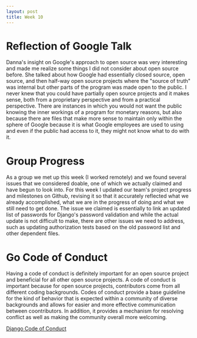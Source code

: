 ```yaml
---
layout: post
title: Week 10 
---
```



# Reflection of Google Talk 

Danna's insight on Google's approach to open source was very interesting and made me realize some things I did not consider about open source before. She talked about how Google had essentially closed source, open source, and then half-way open source projects where the "source of truth" was internal but other parts of the program was made open to the public. I never knew that you could have partially open source projects and it makes sense, both from a proprietary perspective and from a practical perspective. There are instances in which you would not want the public knowing the inner workings of a program for monetary reasons, but also because there are files that make more sense to maintain only within the sphere of Google because it is what Google employees are used to using and even if the public had access to it, they might not know what to do with it. 

# Group Progress 

As a group we met up this week (I worked remotely) and we found several issues that we considered doable, one of which we actually claimed and have begun to look into. For this week I updated our team's project progress and milestones on Github, revising it so that it accurately reflected what we already accomplished, what we are in the progress of doing and what we still need to get done. The issue we claimed is essentially to link an updated list of passwords for Django's password validation and while the actual update is not difficult to make, there are other issues we need to address, such as updating authorization tests based on the old password list and other dependent files. 

# Go Code of Conduct 

Having a code of conduct is definitely important for an open source project and beneficial for all other open source projects. A code of conduct is important because for open source projects, contributors come from all different coding backgrounds. Codes of conduct provide a base guideline for the kind of behavior that is expected within a community of diverse backgrounds and allows for easier and more effective communication between coontributors. In addition, it provides a mechanism for resolving conflict as well as making the community overall more welcoming. 

[Django Code of Conduct](https://www.djangoproject.com/conduct/)





